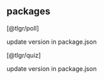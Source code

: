 
## packages

[@tlgr/poll]

update version in package.json

[@tlgr/quiz]

update version in package.json
